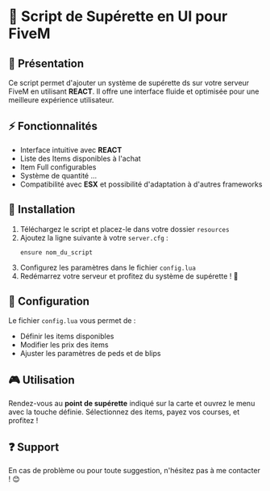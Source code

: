# 📜 Script de Supérette en UI  pour FiveM

## 🚀 Présentation
Ce script permet d'ajouter un système de supérette ds sur votre serveur FiveM en utilisant **REACT**. Il offre une interface fluide et optimisée pour une meilleure expérience utilisateur.

## ⚡ Fonctionnalités
- Interface intuitive avec **REACT**
- Liste des Items disponibles à l'achat
- Item Full configurables
- Système de quantité ...
- Compatibilité avec **ESX** et possibilité d'adaptation à d'autres frameworks

## 🔧 Installation
1. Téléchargez le script et placez-le dans votre dossier `resources`
2. Ajoutez la ligne suivante à votre `server.cfg` :
   ```
   ensure nom_du_script
   ```
3. Configurez les paramètres dans le fichier `config.lua`
4. Redémarrez votre serveur et profitez du système de supérette ! 🛒

## 📌 Configuration
Le fichier `config.lua` vous permet de :
- Définir les items disponibles
- Modifier les prix des items
- Ajuster les paramètres de peds et de blips

## 🎮 Utilisation
Rendez-vous au **point de supérette** indiqué sur la carte et ouvrez le menu avec la touche définie. Sélectionnez des items, payez vos courses, et profitez !

## ❓ Support
En cas de problème ou pour toute suggestion, n'hésitez pas à me contacter ! 😊
